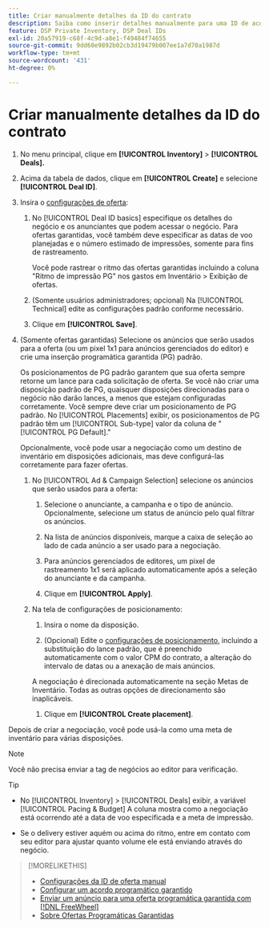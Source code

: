 ```yaml
---
title: Criar manualmente detalhes da ID do contrato
description: Saiba como inserir detalhes manualmente para uma ID de acordo.
feature: DSP Private Inventory, DSP Deal IDs
exl-id: 20a57919-c68f-4c9d-a8e1-f49484f74655
source-git-commit: 9dd60e9892b02cb3d19479b007ee1a7d70a1987d
workflow-type: tm+mt
source-wordcount: '431'
ht-degree: 0%

---
```


# Criar manualmente detalhes da ID do contrato

1. No menu principal, clique em **[!UICONTROL Inventory]** > **[!UICONTROL Deals].**

1. Acima da tabela de dados, clique em **[!UICONTROL Create]** e selecione **[!UICONTROL Deal ID]**.

1. Insira o [configurações de oferta](deal-id-settings.md):

   1. No [!UICONTROL Deal ID basics] especifique os detalhes do negócio e os anunciantes que podem acessar o negócio. Para ofertas garantidas, você também deve especificar as datas de voo planejadas e o número estimado de impressões, somente para fins de rastreamento.

      Você pode rastrear o ritmo das ofertas garantidas incluindo a coluna &quot;Ritmo de impressão PG&quot; nos gastos em Inventário > Exibição de ofertas.

   1. (Somente usuários administradores; opcional) Na [!UICONTROL Technical] edite as configurações padrão conforme necessário.

   1. Clique em **[!UICONTROL Save]**.

1. (Somente ofertas garantidas) Selecione os anúncios que serão usados para a oferta (ou um pixel 1x1 para anúncios gerenciados do editor) e crie uma inserção programática garantida (PG) padrão.

   Os posicionamentos de PG padrão garantem que sua oferta sempre retorne um lance para cada solicitação de oferta. Se você não criar uma disposição padrão de PG, quaisquer disposições direcionadas para o negócio não darão lances, a menos que estejam configuradas corretamente. Você sempre deve criar um posicionamento de PG padrão. No [!UICONTROL Placements] exibir, os posicionamentos de PG padrão têm um [!UICONTROL Sub-type] valor da coluna de &quot;[!UICONTROL PG Default].&quot;

   Opcionalmente, você pode usar a negociação como um destino de inventário em disposições adicionais, mas deve configurá-las corretamente para fazer ofertas.

   1. No [!UICONTROL Ad & Campaign Selection] selecione os anúncios que serão usados para a oferta:

      1. Selecione o anunciante, a campanha e o tipo de anúncio. Opcionalmente, selecione um status de anúncio pelo qual filtrar os anúncios.

      1. Na lista de anúncios disponíveis, marque a caixa de seleção ao lado de cada anúncio a ser usado para a negociação.

      1. Para anúncios gerenciados de editores, um pixel de rastreamento 1x1 será aplicado automaticamente após a seleção do anunciante e da campanha.

      1. Clique em **[!UICONTROL Apply]**.

   1. Na tela de configurações de posicionamento:

      1. Insira o nome da disposição.

      1. (Opcional) Edite o [configurações de posicionamento](/help/dsp/campaign-management/placements/placement-settings.md), incluindo a substituição do lance padrão, que é preenchido automaticamente com o valor CPM do contrato, a alteração do intervalo de datas ou a anexação de mais anúncios.

      A negociação é direcionada automaticamente na seção Metas de Inventário. Todas as outras opções de direcionamento são inaplicáveis.

      1. Clique em **[!UICONTROL Create placement]**.

Depois de criar a negociação, você pode usá-la como uma meta de inventário para várias disposições.

>[!NOTE]
>
> Você não precisa enviar a tag de negócios ao editor para verificação.

>[!TIP]
>
>* No [!UICONTROL Inventory] > [!UICONTROL Deals] exibir, a variável [!UICONTROL Pacing & Budget] A coluna mostra como a negociação está ocorrendo até a data de voo especificada e a meta de impressão.
>
>* Se o delivery estiver aquém ou acima do ritmo, entre em contato com seu editor para ajustar quanto volume ele está enviando através do negócio.

>[!MORELIKETHIS]
>
>* [Configurações da ID de oferta manual](deal-id-settings.md)
>* [Configurar um acordo programático garantido](programmatic-guaranteed-set-up.md)
>* [Enviar um anúncio para uma oferta programática garantida com [!DNL FreeWheel]](freewheel-submit.md)
>* [Sobre Ofertas Programáticas Garantidas](programmatic-guaranteed-about.md)
<!-- >* [Specify Placements and Ads for a Private Deal](deal-id-attach-placements.md)-->
